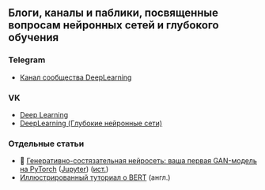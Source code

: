 ## Блоги, каналы и паблики, посвященные вопросам нейронных сетей и глубокого обучения

### Telegram
- [Канал сообщества DeepLearning](https://t.me/deeplearning_ru)

### VK
- [Deep Learning](https://vk.com/deeplearning)
- [DeepLearning (Глубокие нейронные сети)](https://vk.com/deeplearning_ru)

### Отдельные статьи
- 🤼 [Генеративно-состязательная нейросеть: ваша первая GAN-модель на PyTorch](https://proglib.io/p/generativno-sostyazatelnaya-neyroset-vasha-pervaya-gan-model-na-pytorch-2020-08-11) ([Jupyter](https://github.com/matyushkin/lessons/blob/master/neural_networks/GAN_intro.ipynb)) ([ист.](https://realpython.com/generative-adversarial-networks/))
- [Иллюстрированный туториал о BERT](http://jalammar.github.io/a-visual-guide-to-using-bert-for-the-first-time/) (англ.)